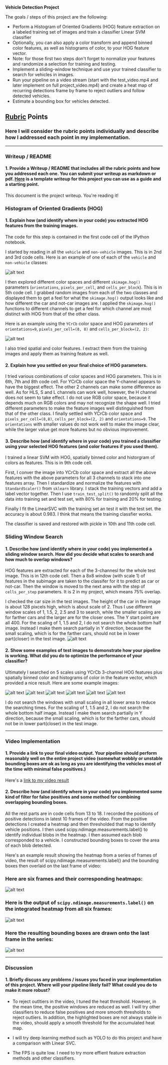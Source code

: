 **Vehicle Detection Project**

The goals / steps of this project are the following:

* Perform a Histogram of Oriented Gradients (HOG) feature extraction on a labeled training set of images and train a classifier Linear SVM classifier
* Optionally, you can also apply a color transform and append binned color features, as well as histograms of color, to your HOG feature vector.
* Note: for those first two steps don't forget to normalize your features and randomize a selection for training and testing.
* Implement a sliding-window technique and use your trained classifier to search for vehicles in images.
* Run your pipeline on a video stream (start with the test_video.mp4 and later implement on full project_video.mp4) and create a heat map of recurring detections frame by frame to reject outliers and follow detected vehicles.
* Estimate a bounding box for vehicles detected.

[//]: # (Image References)
[image1]: ./output_images/writeup/car_not_car.png
[image2]: ./output_images/writeup/HOG_example.png
[image3]: ./output_images/writeup/sliding_windows.png
[image4]: ./output_images/writeup/sliding_window1.png
[image5]: ./output_images/writeup/sliding_window2.png
[image6]: ./output_images/writeup/sliding_window3.png
[image7]: ./output_images/writeup/sliding_window4.png
[image8]: ./output_images/writeup/sliding_window5.png
[image9]: ./output_images/writeup/sliding_window6.png
[image10]: ./output_images/writeup/bboxes_and_heat.png
[image11]: ./output_images/writeup/labels_map.png
[image12]: ./output_images/writeup/output_bboxes.jpg
[video1]: ./project_video.mp4

## [Rubric](https://review.udacity.com/#!/rubrics/513/view) Points
### Here I will consider the rubric points individually and describe how I addressed each point in my implementation.  

---
### Writeup / README

#### 1. Provide a Writeup / README that includes all the rubric points and how you addressed each one.  You can submit your writeup as markdown or pdf.  [Here](https://github.com/udacity/CarND-Vehicle-Detection/blob/master/writeup_template.md) is a template writeup for this project you can use as a guide and a starting point.  
This document is the project writeup. You're reading it!

### Histogram of Oriented Gradients (HOG)

#### 1. Explain how (and identify where in your code) you extracted HOG features from the training images.

The code for this step is contained in the first code cell of the IPython notebook.

I started by reading in all the `vehicle` and `non-vehicle` images.  This is in 2nd and 3rd code cells.
Here is an example of one of each of the `vehicle` and `non-vehicle` classes:

![alt text][image1]

I then explored different color spaces and different `skimage.hog()` parameters (`orientations`, `pixels_per_cell`, and `cells_per_block`).  This is in 5th code cell. I grabbed random images from each of the two classes and displayed them to get a feel for what the `skimage.hog()` output looks like and how different the car and not-car images are. I applied the `skimage.hog()` functions to different channels to get a feel for which channel are most distinct with HOG from that of the other class.

Here is an example using the `YCrCb` color space and HOG parameters of `orientations=9`, `pixels_per_cell=(8, 8)` and `cells_per_block=(2, 2)`:

![alt text][image2]

I also tried spatial and color features. I extract them from the training images and apply them as training feature as well.

#### 2. Explain how you settled on your final choice of HOG parameters.

I tried  various combinations of color spaces and HOG parameters. This is in 6th, 7th and 8th code cell.
For YCrCb color space the Y-channel appears to have the biggest effect. The other 2 channels can make some difference as well.
As for HLS, S and L channels can work well, however, the H channel does not seem to take effect.
I do not use RGB color space, because it depends much on RGB colors and may not recognize the shape well.
I tried different parameters to make the feature images well distinguished from that of the other class. I finally settled with YCrCb color space and `pixels_per_cell=(8,8)`,  `cells_per_block=(2, 2)` and `orientations=9`. The `orientations` with smaller values do not work well to make the image clear, while the larger value get more features but no obvious improvement.

#### 3. Describe how (and identify where in your code) you trained a classifier using your selected HOG features (and color features if you used them).

I trained a linear SVM with HOG, spatially binned color and historgram of colors as features. This is in 9th code cell.

First, I conver the image into YCrCb color space and extract all the above features with the above parameters for all 3 channels to stack into one features array.
Then I standardize and normalize the features with `StandardScaler()` from `sklearn` library.
I stack the training vectors and add a label vector together. Then I use `train_test_split()` to randomly split all the data into training set and test set, with 80% for training and 20% for testing.

Finally I fit the LinearSVC with the training set an test it with the test set. the accuracy is about 0.983. I think that means the training classfier works.

The classifier is saved and restored with pickle in 10th and 11th code cell.

### Sliding Window Search

#### 1. Describe how (and identify where in your code) you implemented a sliding window search.  How did you decide what scales to search and how much to overlap windows?

HOG features are extracted for each of the 3-channesl for the whole test image. This is in 12th code cell.
 Then a 8x8 window (with scale 1) of features in the subimage are taken to the classifer for it to predict as car or not-car. Then the window is moved to the next area with the step of `cells_per_step` parameters. It is 2 in my project, which means 75% overlap.

I checked the car size in the test images. The height of the car in the image is about 128 pixcels high, which is about scale of 2. Thus I use different window scales of 1, 1.5, 2, 2.5 and 3 to search, while the smaller scaling are for farther cars and the larger are for the closer ones.
The Y start point are all 400.
For the scaling of 1, 1.5 and 2, I do not search the whole bottom half image. Instead I make them search partially in Y direction, because the small scaling, which is for the farther cars, should not be in lower part(closer) in the test image.
![alt text][image3]

#### 2. Show some examples of test images to demonstrate how your pipeline is working.  What did you do to optimize the performance of your classifier?

Ultimately I searched on 5 scales using YCrCb 3-channel HOG features plus spatially binned color and histograms of color in the feature vector, which provided a nice result.  Here are some example images:

![alt text][image4] ![alt text][image5] ![alt text][image6] ![alt text][image7] ![alt text][image8] ![alt text][image9]

I do not search the windows with small scaling in all lower area to reduce the searching times. For the scaling of 1, 1.5 and 2, I do not search the whole bottom half image. Instead I make them search partially in Y direction, because the small scaling, which is for the farther cars, should not be in lower part(closer) in the test image.

---

### Video Implementation

#### 1. Provide a link to your final video output.  Your pipeline should perform reasonably well on the entire project video (somewhat wobbly or unstable bounding boxes are ok as long as you are identifying the vehicles most of the time with minimal false positives.)
Here's a [link to my video result](./output_images/project_video.mp4)


#### 2. Describe how (and identify where in your code) you implemented some kind of filter for false positives and some method for combining overlapping bounding boxes.

All the rest parts are in code cells from 13 to 18.
I recorded the positions of positive detections in latest 10 frames of the video. From the positive detections I created a heatmap and then thresholded that map to identify vehicle positions. I then used scipy.ndimage.measurements.label() to identify individual blobs in the heatmap. I then assumed each blob corresponded to a vehicle. I constructed bounding boxes to cover the area of each blob detected.

Here's an example result showing the heatmap from a series of frames of video, the result of scipy.ndimage.measurements.label() and the bounding boxes then overlaid on the last frame of video:

### Here are six frames and their corresponding heatmaps:

![alt text][image10]

### Here is the output of `scipy.ndimage.measurements.label()` on the integrated heatmap from all six frames:
![alt text][image11]

### Here the resulting bounding boxes are drawn onto the last frame in the series:
![alt text][image12]

---

### Discussion

#### 1. Briefly discuss any problems / issues you faced in your implementation of this project.  Where will your pipeline likely fail?  What could you do to make it more robust?

* To reject outltiers in the video, I tuned the heat threshold. However, in the mean time, the positive windows are reduced as well. I will try other classifiers to reduce false positives and more smooth thresholds to reject outliers.
In addition, the highlighted boxes are not always stable in the video, should apply a smooth threshold for the accumulated heat map.

* I will try deep learning method such as YOLO to do this project and have a comparison with Linear SVC.

* The FPS is quite low. I need to try more effient feature extraction methods and other classifiers.
